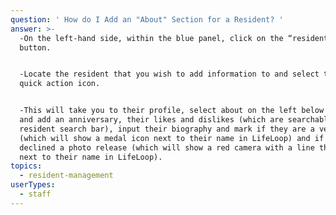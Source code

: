 ```yaml
---
question: ' How do I Add an "About" Section for a Resident? '
answer: >-
  -On the left-hand side, within the blue panel, click on the “residents”
  button. 


  -Locate the resident that you wish to add information to and select the “edit”
  quick action icon. 


  -This will take you to their profile, select about on the left below profile
  and add an anniversary, their likes and dislikes (which are searchable in the
  resident search bar), input their biography and mark if they are a veteran
  (which will show a medal icon next to their name in LifeLoop) and if they have
  declined a photo release (which will show a red camera with a line through it
  next to their name in LifeLoop). 
topics:
  - resident-management
userTypes:
  - staff
---
```


